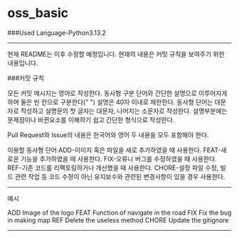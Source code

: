 # oss_basic

###Used Language-Python3.13.2

---
현재 README는 이후 수정할 예정입니다. 현재의 내용은 커밋 규칙을 보여주기 위한 내용입니다.

###커밋 규칙

모든 커밋 메시지는 영어로 작성한다.
동사형 구분 단어와 간단한 설명으로 이루어지게 하며 둘은 빈 칸으로 구분한다(" ")
설명은 40자 이내로 제한한다.
동사형 단어는 대문자로 작성하고 설명문의 첫 글자는 대문자, 나머지는 소문자로 작성한다.
설명부분에는 문제점이나 바뀐요소를 이해하기 쉽고 간단한 형식으로 작성한다.

Pull Request와 Issue의 내용은 한국어와 영어 두 내용을 모두 포함해야 한다.

이용할 동사형 단어
ADD-이미지 혹은 파일을 새로 추가하였을 때 사용한다. 
FEAT-새로운 기능을 추가하였을 때 사용한다.
FIX-오류나 버그를 수정하였을 때 사용한다.
REF-기존 코드를 리팩토링하거나 개선했을 때 사용한다.
CHORE-설정 파일 수정, 빌드 관련 작업 등 코드 수정이 아닌 유지보수와 관련된 변경사항이 있을 경우 사용한다.

---
예시

ADD Image of the logo
FEAT Function of navigate in the road
FIX Fix the bug in making map
REF Delete the useless method
CHORE Update the gitignore

---
